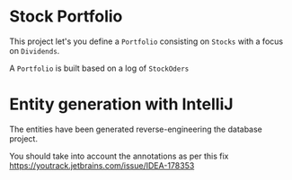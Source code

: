Stock Portfolio
===============
This project let's you define a `Portfolio` consisting on `Stocks` with a focus on `Dividends`. 

A `Portfolio` is built based on a log of `StockOders`


Entity generation with IntelliJ
===============================
The entities have been generated reverse-engineering the database project. 

You should take into account the annotations as per this fix https://youtrack.jetbrains.com/issue/IDEA-178353
